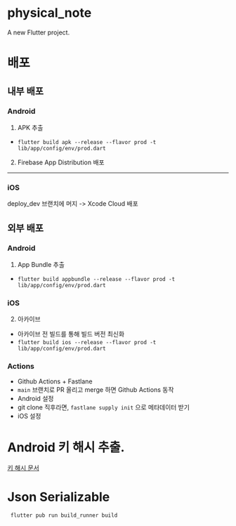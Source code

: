 # physical_note

A new Flutter project.

# 배포

## 내부 배포

### Android

1. APK 추출

- `flutter build apk --release --flavor prod -t lib/app/config/env/prod.dart`

2. Firebase App Distribution 배포
****
### iOS

deploy_dev 브랜치에 머지 -> Xcode Cloud 배포

## 외부 배포

### Android

1. App Bundle 추출

- `flutter build appbundle --release --flavor prod -t lib/app/config/env/prod.dart`

### iOS

2. 아카이브

- 아카이브 전 빌드를 통해 빌드 버전 최신화
- `flutter build ios --release --flavor prod -t lib/app/config/env/prod.dart`

### Actions
* Github Actions + Fastlane
* `main` 브랜치로 PR 올리고 merge 하면 Github Actions 동작
* Android 설정
* git clone 직후라면, `fastlane supply init` 으로 메타데이터 받기
* iOS 설정

# Android 키 해시 추출.

[키 해시 문서](android/app/keystore/keyhash.md)

# Json Serializable
` flutter pub run build_runner build`
